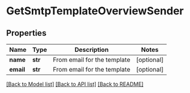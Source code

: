 # GetSmtpTemplateOverviewSender

## Properties
Name | Type | Description | Notes
------------ | ------------- | ------------- | -------------
**name** | **str** | From email for the template | [optional] 
**email** | **str** | From email for the template | [optional] 

[[Back to Model list]](../README.md#documentation-for-models) [[Back to API list]](../README.md#documentation-for-api-endpoints) [[Back to README]](../README.md)


